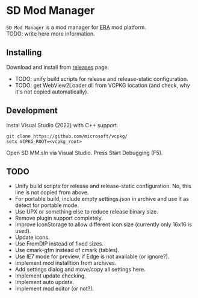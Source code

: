 SD Mod Manager
==============

`SD Mod Manager` is a mod manager for [ERA](http://wforum.heroes35.net/showthread.php?tid=5830) mod platform.  
TODO: write here more information.

Installing
----------
Download and install from [releases](./releases) page.
- TODO: unify build scripts for release and release-static configuration.
- TODO: get WebView2Loader.dll from VCPKG location (and check, why it's not copied automatically).

Development
-----------
Instal Visual Studio (2022) with C++ support.

`git clone https://github.com/microsoft/vcpkg/`  
`setx VCPKG_ROOT=<vcpkg_root>`

Open SD MM.sln via Visual Studio. Press Start Debugging (F5).

TODO
----
- Unify build scripts for release and release-static configuration. No, this line is not copied from above.
- For portable build, include empty settings.json in archive and use it as detect for portable mode.
- Use UPX or something else to reduce release binary size.
- Remove plugin support completely.
- Improve IconStorage to allow different icon size (currently only 16x16 is used).
- Update icons.
- Use FromDIP instead of fixed sizes.
- Use cmark-gfm instead of cmark (tables).
- Use IE7 mode for preview, if Edge is not available (or ignore?).
- Implement mod installtion from archives.
- Add settings dialog and move/copy all settings here.
- Implement update checking.
- Implement auto update.
- Implement mod editor (or not?).
